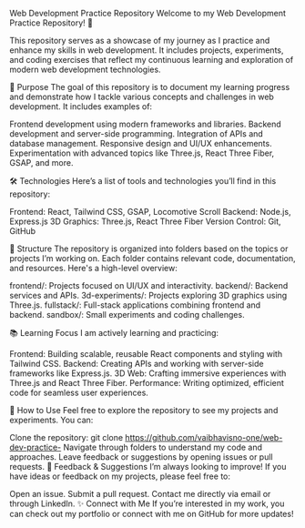 Web Development Practice Repository
Welcome to my Web Development Practice Repository! 🎉

This repository serves as a showcase of my journey as I practice and enhance my skills in web development. It includes projects, experiments, and coding exercises that reflect my continuous learning and exploration of modern web development technologies.





🚀 Purpose
The goal of this repository is to document my learning progress and demonstrate how I tackle various concepts and challenges in web development. It includes examples of:

Frontend development using modern frameworks and libraries.
Backend development and server-side programming.
Integration of APIs and database management.
Responsive design and UI/UX enhancements.
Experimentation with advanced topics like Three.js, React Three Fiber, GSAP, and more.





🛠️ Technologies
Here’s a list of tools and technologies you’ll find in this repository:

Frontend: React, Tailwind CSS, GSAP, Locomotive Scroll
Backend: Node.js, Express.js
3D Graphics: Three.js, React Three Fiber
Version Control: Git, GitHub




📂 Structure
The repository is organized into folders based on the topics or projects I’m working on. Each folder contains relevant code, documentation, and resources. Here's a high-level overview:

frontend/: Projects focused on UI/UX and interactivity.
backend/: Backend services and APIs.
3d-experiments/: Projects exploring 3D graphics using Three.js.
fullstack/: Full-stack applications combining frontend and backend.
sandbox/: Small experiments and coding challenges.





📚 Learning Focus
I am actively learning and practicing:

Frontend: Building scalable, reusable React components and styling with Tailwind CSS.
Backend: Creating APIs and working with server-side frameworks like Express.js.
3D Web: Crafting immersive experiences with Three.js and React Three Fiber.
Performance: Writing optimized, efficient code for seamless user experiences.






🌱 How to Use
Feel free to explore the repository to see my projects and experiments. You can:

Clone the repository:
git clone https://github.com/vaibhavisno-one/web-dev-practice-
Navigate through folders to understand my code and approaches.
Leave feedback or suggestions by opening issues or pull requests.
💬 Feedback & Suggestions
I’m always looking to improve! If you have ideas or feedback on my projects, please feel free to:

Open an issue.
Submit a pull request.
Contact me directly via email or through LinkedIn.
✨ Connect with Me
If you’re interested in my work, you can check out my portfolio or connect with me on GitHub for more updates!

